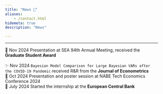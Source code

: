 ```yaml
---
title: "News 📣"
aliases:
    - /contact.html
hidemeta: true
description: "News"

---
```


---

📣 Nov 2024 Presentation at SEA 94th Annual Meeting, received the **Graduate Student Award**<br>
<br>
✨ Nov 2024 ``Bayesian Model Comparison for Large Bayesian VARs after the COVID-19 Pandemic`` received R&R from the **Journal of Econometrics**<br>
📣 Oct 2024 Presentation and poster session at NABE Tech Economics Conference 2024<br>
💼 July 2024 Started the internship at the **European Central Bank** <br>
